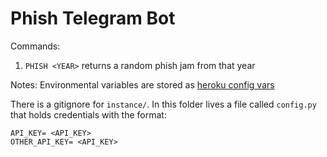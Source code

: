 # Phish Telegram Bot

Commands:
1. `PHISH <YEAR>` returns a random phish jam from that year

Notes:
Environmental variables are stored as [heroku config vars](https://devcenter.heroku.com/articles/config-vars)

There is a gitignore for `instance/`. In this folder lives a file called `config.py` that holds credentials with the format:
```
API_KEY= <API_KEY>
OTHER_API_KEY= <API_KEY>
```